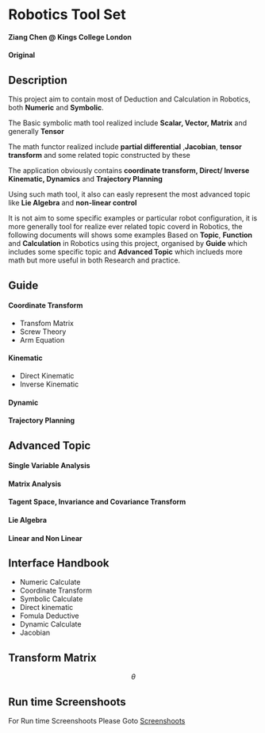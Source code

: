 # Robotics Tool Set

#### Ziang Chen @ Kings College London
#### Original

## Description
This project aim to contain most of Deduction and Calculation in Robotics, both **Numeric** and **Symbolic**.

The Basic symbolic math tool realized include **Scalar, Vector, Matrix** and generally **Tensor**

The math functor realized include **partial differential** ,**Jacobian**, **tensor transform** and some related topic constructed by these 

The application obviously contains **coordinate transform, Direct/ Inverse Kinematic, Dynamics** and **Trajectory Planning**

Using such math tool, it also can easly represent the most advanced topic like **Lie Algebra** and **non-linear control**

It is not aim to some specific examples or particular robot configuration, it is more generally tool for realize ever related topic coverd in Robotics, the following documents will shows some examples Based on **Topic**, **Function** and **Calculation** in Robotics using this project, organised by **Guide** which includes some specific topic and **Advanced Topic** which inclueds more math but more useful in both Research and practice.


## Guide
#### Coordinate Transform
 * Transfom Matrix
 * Screw Theory
 * Arm Equation
#### Kinematic
 * Direct Kinematic
 * Inverse Kinematic
#### Dynamic
#### Trajectory Planning




## Advanced Topic

#### Single Variable Analysis
#### Matrix Analysis
#### Tagent Space, Invariance and Covariance Transform
#### Lie Algebra
#### Linear and Non Linear



## Interface Handbook
  * Numeric Calculate
  * Coordinate Transform
  * Symbolic Calculate
  * Direct kinematic
  * Fomula Deductive
  * Dynamic Calculate
  * Jacobian

## Transform Matrix

$$
\theta
$$

## Run time Screenshoots
For Run time Screenshoots Please Goto
[Screenshoots](https://github.com/ZiangChenKCL/Robotics/blob/main/Screenshoots.md)



